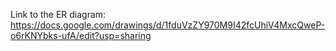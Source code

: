 Link to the ER diagram:
https://docs.google.com/drawings/d/1fduVzZY970M9I42fcUhiV4MxcQweP-o6rKNYbks-ufA/edit?usp=sharing
